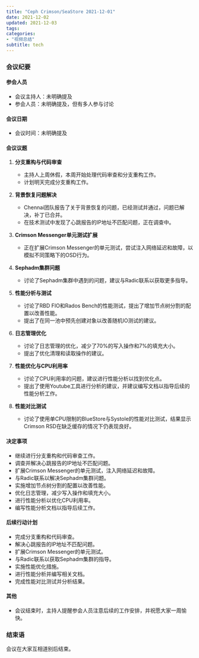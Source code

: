 ```yaml
---
title: "Ceph Crimson/SeaStore 2021-12-01"
date: 2021-12-02
updated: 2021-12-03
tags:
categories:
- "视频总结"
subtitle: tech
---
```



### 会议纪要

#### 参会人员
- 会议主持人：未明确提及
- 参会人员：未明确提及，但有多人参与讨论

#### 会议日期
- 会议时间：未明确提及

#### 会议议题
1. **分支重构与代码审查**
   - 主持人上周休假，本周开始处理代码审查和分支重构工作。
   - 计划明天完成分支重构工作。

2. **背景恢复问题解决**
   - Chennai团队报告了关于背景恢复的问题，已经测试并通过，问题已解决，补丁已合并。
   - 在技术测试中发现了心跳报告的IP地址不匹配问题，正在调查中。

3. **Crimson Messenger单元测试扩展**
   - 正在扩展Crimson Messenger的单元测试，尝试注入网络延迟和故障，以模拟不同策略下的OSD行为。

4. **Sephadm集群问题**
   - 讨论了Sephadm集群中遇到的问题，建议与Radic联系以获取更多指导。

5. **性能分析与测试**
   - 讨论了RBD FIO和Rados Bench的性能测试，提出了增加节点树分割的配置以改善性能。
   - 提出了在同一池中预先创建对象以改善随机IO测试的建议。

6. **日志管理优化**
   - 讨论了日志管理的优化，减少了70%的写入操作和7%的填充大小。
   - 提出了优化清理和读取操作的建议。

7. **性能优化与CPU利用率**
   - 讨论了CPU利用率的问题，建议进行性能分析以找到优化点。
   - 提出了使用Youtube工具进行分析的建议，并建议编写文档以指导后续的性能分析工作。

8. **性能对比测试**
   - 讨论了使用单CPU限制的BlueStore与Systole的性能对比测试，结果显示Crimson RSD在缺乏缓存的情况下仍表现良好。

#### 决定事项
- 继续进行分支重构和代码审查工作。
- 调查并解决心跳报告的IP地址不匹配问题。
- 扩展Crimson Messenger的单元测试，注入网络延迟和故障。
- 与Radic联系以解决Sephadm集群问题。
- 实施增加节点树分割的配置以改善性能。
- 优化日志管理，减少写入操作和填充大小。
- 进行性能分析以优化CPU利用率。
- 编写性能分析文档以指导后续工作。

#### 后续行动计划
- 完成分支重构和代码审查。
- 解决心跳报告的IP地址不匹配问题。
- 扩展Crimson Messenger的单元测试。
- 与Radic联系以获取Sephadm集群的指导。
- 实施性能优化措施。
- 进行性能分析并编写相关文档。
- 完成性能对比测试并分析结果。

#### 其他
- 会议结束时，主持人提醒参会人员注意后续的工作安排，并祝愿大家一周愉快。

### 结束语
会议在大家互相道别后结束。
